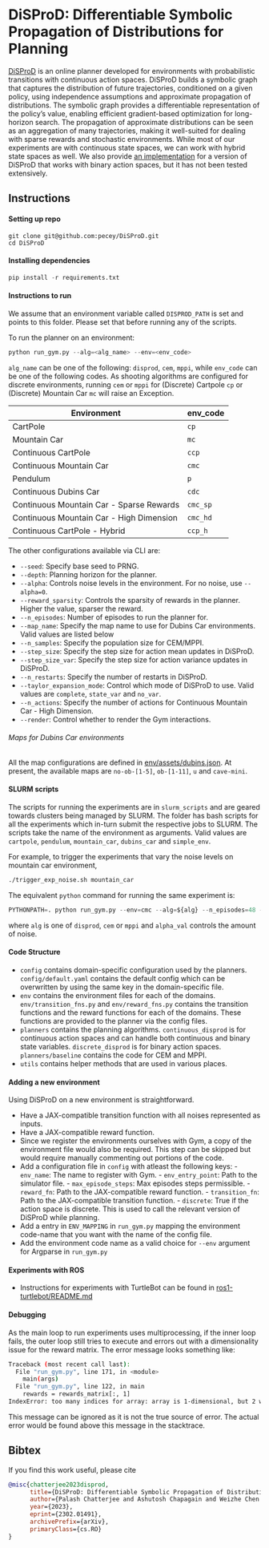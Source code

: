 # DiSProD: Differentiable Symbolic Propagation of Distributions for Planning 

[DiSProD](planners/continuous_disprod.py) is an online planner developed for environments with probabilistic transitions with continuous action spaces. DiSProD builds a symbolic graph that captures the distribution of future trajectories, conditioned on a given policy, using independence assumptions and approximate propagation of distributions. The symbolic graph provides a differentiable representation of the policy’s value, enabling efficient gradient-based optimization for long-horizon search. The propagation of approximate distributions can be seen as an aggregation of many trajectories, making it well-suited for dealing with sparse rewards and stochastic environments. While most of our experiments are with continuous state spaces, we can work with hybrid state spaces as well. We also provide [an implementation](planners/discrete_disprod.py) for a version of DiSProD that works with binary action spaces, but it has not been tested extensively.

## Instructions

#### Setting up repo
```
git clone git@github.com:pecey/DiSProD.git
cd DiSProD
```
#### Installing dependencies

```py
pip install -r requirements.txt
```

#### Instructions to run

We assume that an environment variable called `DISPROD_PATH` is set and points to this folder. Please set that before running any of the scripts.

To run the planner on an environment:
```py
python run_gym.py --alg=<alg_name> --env=<env_code>
```
`alg_name` can be one of the following: `disprod`, `cem`, `mppi`, while `env_code` can be one of the following codes. As shooting algorithms are configured for discrete environments, running `cem` or `mppi` for (Discrete) Cartpole `cp` or (Discrete) Mountain Car `mc` will raise an Exception.

| Environment                               | env_code        |
| -----------                               | -----------     |
| CartPole                                  | `cp`            |
| Mountain Car                              | `mc`            |
| Continuous CartPole                       | `ccp`           |
| Continuous Mountain Car                   | `cmc`           |
| Pendulum                                  | `p`             |
| Continuous Dubins Car                     | `cdc`           |
| Continuous Mountain Car - Sparse Rewards  | `cmc_sp`        |
| Continuous Mountain Car - High Dimension  | `cmc_hd`        |
| Continuous CartPole - Hybrid              | `ccp_h`         |

The other configurations available via CLI are:
- `--seed`: Specify base seed to PRNG.
- `--depth`: Planning horizon for the planner.
- `--alpha`: Controls noise levels in the environment. For no noise, use `--alpha=0`.
- `--reward_sparsity`: Controls the sparsity of rewards in the planner. Higher the value, sparser the reward.
- `--n_episodes`: Number of episodes to run the planner for.
- `--map_name`: Specify the map name to use for Dubins Car environments. Valid values are listed below
- `--n_samples`: Specify the population size for CEM/MPPI.
- `--step_size`: Specify the step size for action mean updates in DiSProD. 
- `--step_size_var`: Specify the step size for action variance updates in DiSProD.
- `--n_restarts`: Specify the number of restarts in DiSProD.
- `--taylor_expansion_mode`: Control which mode of DiSProD to use. Valid values are `complete`, `state_var` and `no_var`.
- `--n_actions`: Specify the number of actions for Continuous Mountain Car - High Dimension.  
- `--render`: Control whether to render the Gym interactions.

###### Maps for Dubins Car environments

All the map configurations are defined in [env/assets/dubins.json](env/assets/dubins.json). At present, the available maps are `no-ob-[1-5]`, `ob-[1-11]`, `u` and `cave-mini`.

#### SLURM scripts

The scripts for running the experiments are in `slurm_scripts` and are geared towards clusters being managed by SLURM. The folder has bash scripts for all the experiments which in-turn submit the respective jobs to SLURM. The scripts take the name of the environment as arguments. Valid values are `cartpole`, `pendulum`, `mountain_car`, `dubins_car` and `simple_env`. 

For example, to trigger the experiments that vary the noise levels on mountain car environment, 

```sh
./trigger_exp_noise.sh mountain_car
```

The equivalent `python` command for running the same experiment is:

```py
PYTHONPATH=. python run_gym.py --env=cmc --alg=${alg} --n_episodes=48 --alpha=${alpha_val} --render=False 
```

where `alg` is one of `disprod`, `cem` or `mppi` and `alpha_val` controls the amount of noise.

#### Code Structure

- `config` contains domain-specific configuration used by the planners. `config/default.yaml` contains the default config which can be overwritten by using the same key in the domain-specific file.
- `env` contains the environment files for each of the domains. `env/transition_fns.py` and `env/reward_fns.py` contains the transition functions and the reward functions for each of the domains. These functions are provided to the planner via the config files. 
- `planners` contains the planning algorithms. `continuous_disprod` is for continuous action spaces and can handle both continuous and binary state variables. `discrete_disprod` is for binary action spaces. `planners/baseline` contains the code for CEM and MPPI.
- `utils` contains helper methods that are used in various places.

#### Adding a new environment

Using DiSProD on a new environment is straightforward. 
- Have a JAX-compatible transition function with all noises represented as inputs.
- Have a JAX-compatible reward function.
- Since we register the environments ourselves with Gym, a copy of the environment file would also be required. This step can be skipped but would require manually commenting out portions of the code.
- Add a configuration file in `config` with atleast the following keys:
      - `env_name`: The name to register with Gym.
      - `env_entry_point`: Path to the simulator file.
      - `max_episode_steps`: Max episodes steps permissible.
      - `reward_fn`: Path to the JAX-compatible reward function.
      - `transition_fn`: Path to the JAX-compatible transition function.
      - `discrete`: True if the action space is discrete. This is used to call the relevant version of DiSProD while planning. 
- Add a entry in `ENV_MAPPING` in `run_gym.py` mapping the environment code-name that you want with the name of the config file.
- Add the environment code name as a valid choice for `--env` argument for Argparse in `run_gym.py`


#### Experiments with ROS

- Instructions for experiments with TurtleBot can be found in [ros1-turtlebot/README.md](ros1-turtlebot/README.md)

#### Debugging

As the main loop to run experiments uses multiprocessing, if the inner loop fails, the outer loop still tries to execute and errors out with a dimensionality issue for the reward matrix. The error message looks something like:

```sh
Traceback (most recent call last):
  File "run_gym.py", line 171, in <module>
    main(args)
  File "run_gym.py", line 122, in main
    rewards = rewards_matrix[:, 1]
IndexError: too many indices for array: array is 1-dimensional, but 2 were indexed
```

This message can be ignored as it is not the true source of error. The actual error would be found above this message in the stacktrace.

## Bibtex
If you find this work useful, please cite

```bibtex
@misc{chatterjee2023disprod,
      title={DiSProD: Differentiable Symbolic Propagation of Distributions for Planning}, 
      author={Palash Chatterjee and Ashutosh Chapagain and Weizhe Chen and Roni Khardon},
      year={2023},
      eprint={2302.01491},
      archivePrefix={arXiv},
      primaryClass={cs.RO}
}
```